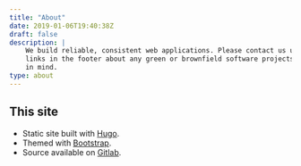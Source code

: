 ```yaml
---
title: "About"
date: 2019-01-06T19:40:38Z
draft: false
description: |
    We build reliable, consistent web applications. Please contact us using the
    links in the footer about any green or brownfield software projects you have
    in mind.
type: about
---
```


## This site

* Static site built with [Hugo](https://gohugo.io/).
* Themed with [Bootstrap](https://getbootstrap.com).
* Source available on [Gitlab](https://git.netsplit.uk/mike/netsplit.uk).


